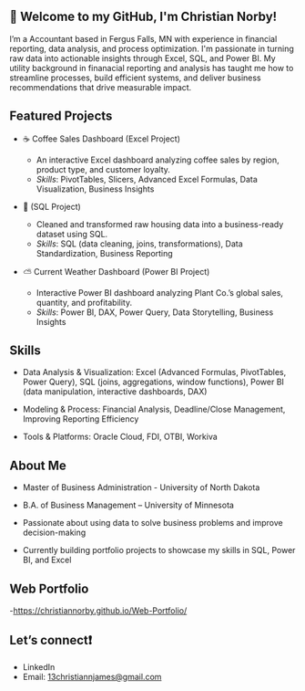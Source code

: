 ## 👋 Welcome to my GitHub, I'm Christian Norby!
I’m a Accountant based in Fergus Falls, MN with experience in financial reporting, data analysis, and process optimization. I'm passionate in turning raw data into actionable insights through Excel, SQL, and Power BI. My utility background in finanacial reporting and analysis has taught me how to streamline processes, build efficient systems, and deliver business recommendations that drive measurable impact.

## Featured Projects

- ☕ Coffee Sales Dashboard (Excel Project)
  - An interactive Excel dashboard analyzing coffee sales by region, product type, and customer loyalty.
  - _Skills_: PivotTables, Slicers, Advanced Excel Formulas, Data Visualization, Business Insights

- 🧹 (SQL Project) 
  - Cleaned and transformed raw housing data into a business-ready dataset using SQL.
  - _Skills_: SQL (data cleaning, joins, transformations), Data Standardization, Business Reporting

- ⛅ Current Weather Dashboard (Power BI Project)
  - Interactive Power BI dashboard analyzing Plant Co.’s global sales, quantity, and profitability.
  - _Skills_: Power BI, DAX, Power Query, Data Storytelling, Business Insights

## Skills
- Data Analysis & Visualization: Excel (Advanced Formulas, PivotTables, Power Query), SQL (joins, aggregations, window functions), Power BI (data manipulation, interactive dashboards, DAX)

- Modeling & Process: Financial Analysis, Deadline/Close Management, Improving Reporting Efficiency

- Tools & Platforms: Oracle Cloud, FDI, OTBI, Workiva


## About Me
- Master of Business Administration - University of North Dakota

- B.A. of Business Management – University of Minnesota

- Passionate about using data to solve business problems and improve decision-making

- Currently building portfolio projects to showcase my skills in SQL, Power BI, and Excel

## Web Portfolio
-https://christiannorby.github.io/Web-Portfolio/

## Let’s connect❗
- LinkedIn
- Email: 13christiannjames@gmail.com
